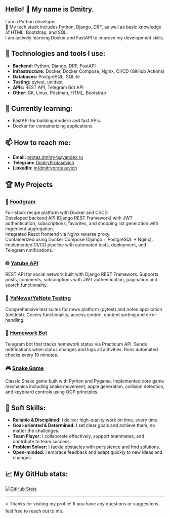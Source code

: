 ## Hello! 👋 My name is Dmitry.

I am a Python developer.  
🚀 My tech stack includes Python, Django, DRF, as well as basic knowledge of HTML, Bootstrap, and SQL.  
I am actively learning Docker and FastAPI to improve my development skills.

## 🔧 Technologies and tools I use:
- **Backend:** Python, Django, DRF, FastAPI
- **Infrastructure:** Docker, Docker Compose, Nginx, CI/CD (GitHub Actions)
- **Databases:** PostgreSQL, SQLite
- **Testing:** pytest, unittest
- **APIs:** REST API, Telegram Bot API
- **Other:** Git, Linux, Postman, HTML, Bootstrap

## 🌱 Currently learning:
- FastAPI for building modern and fast APIs.
- Docker for containerizing applications.

## 📫 How to reach me:
- **Email:**  [protas.dmitry4@yandex.ru](mailto:protas.dmitry4@yandex.ru)
- **Telegram:** [DmitryProtasevich](https://t.me/DmitryProtasevich)
- **LinkedIn:** [in/dmitryprotasevich](https://www.linkedin.com/in/dmitryprotasevich)

## 🏆 My Projects

### 🍳 [Foodgram](https://github.com/DmitryProtasevich/foodgram)
Full-stack recipe platform with Docker and CI/CD  
Developed backend API (Django REST Framework) with JWT authentication, subscriptions, favorites, and shopping list generation with ingredient aggregation.  
Integrated React frontend via Nginx reverse proxy.  
Containerized using Docker Compose (Django + PostgreSQL + Nginx).  
Implemented CI/CD pipeline with automated tests, deployment, and Telegram notifications.

### 🌐 [Yatube API](https://github.com/DmitryProtasevich/api_django_yatube)
REST API for social network built with Django REST Framework. Supports posts, comments, subscriptions with JWT authentication, pagination and search functionality.

### 🧪 [YaNews/YaNote Testing](https://github.com/DmitryProtasevich/django_testing)
Comprehensive test suites for news platform (pytest) and notes application (unittest). Covers functionality, access control, content sorting and error handling.

### 🤖 [Homework Bot](https://github.com/DmitryProtasevich/telegram-homework-bot)
Telegram bot that tracks homework status via Practicum API. Sends notifications when status changes and logs all activities. Runs automated checks every 10 minutes.

### 🎮 [Snake Game](https://github.com/DmitryProtasevich/the_snake)
Classic Snake game built with Python and Pygame. Implemented core game mechanics including snake movement, apple generation, collision detection, and keyboard controls using OOP principles.


## 🧠 Soft Skills:
- **Reliable & Disciplined:** I deliver high-quality work on time, every time.
- **Goal-oriented & Determined:** I set clear goals and achieve them, no matter the challenges.
- **Team Player:** I collaborate effectively, support teammates, and contribute to team success.
- **Problem Solver:** I tackle obstacles with persistence and find solutions.
- **Open-minded:** I embrace feedback and adapt quickly to new ideas and changes.

## 📈 My GitHub stats:
[![GitHub Stats](https://github-readme-stats.vercel.app/api?username=DmitryProtasevich&show_icons=true&theme=dark)](https://github.com/DmitryProtasevich)

---

⭐ Thanks for visiting my profile! If you have any questions or suggestions, feel free to reach out to me.
